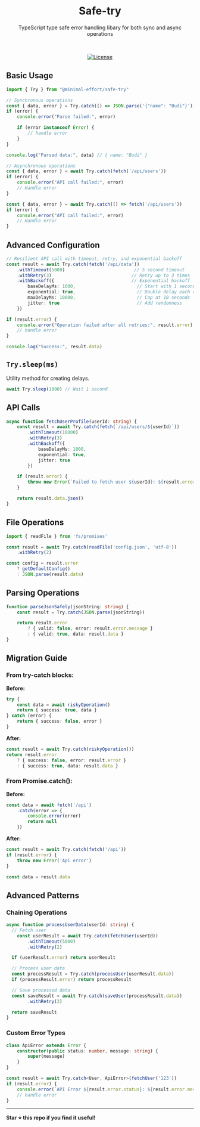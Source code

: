<p align="center">
  <h1 align="center">Safe-try</h1>
  <p align="center">
    TypeScript type safe error handling libary for both sync and async operations
  </p>
</p>
<br/>

<p align="center">
<a href="https://opensource.org/licenses/MIT" rel="nofollow"><img src="https://img.shields.io/github/license/irfantrue/safe-try" alt="License"></a>
</p>

## Basic Usage

```typescript
import { Try } from "@minimal-effort/safe-try"

// Synchronous operations
const { data, error } = Try.catch(() => JSON.parse('{"name": "Budi"}'))
if (error) {
    console.error("Parse failed:", error)

    if (error instanceof Error) {
        // handle error
    }
}

console.log("Parsed data:", data) // { name: "Budi" }

// Asynchronous operations
const { data, error } = await Try.catch(fetch('/api/users'))
if (error) {
    console.error("API call failed:", error)
    // Handle error
}

const { data, error } = await Try.catch(() => fetch('/api/users'))
if (error) {
    console.error("API call failed:", error)
    // Handle error
}
```

## Advanced Configuration

```typescript
// Resilient API call with timeout, retry, and exponential backoff
const result = await Try.catch(fetch('/api/data'))
    .withTimeout(5000)                          // 5 second timeout
    .withRetry(3)                              // Retry up to 3 times
    .withBackoff({                             // Exponential backoff
        baseDelayMs: 1000,                       // Start with 1 second
        exponential: true,                       // Double delay each retry
        maxDelayMs: 10000,                       // Cap at 10 seconds
        jitter: true                             // Add randomness
    })

if (result.error) {
    console.error("Operation failed after all retries:", result.error)
    // handle error
}

console.log("Success:", result.data)
```

## `Try.sleep(ms)`

Utility method for creating delays.

```typescript
await Try.sleep(1000) // Wait 1 second
```

## API Calls

```typescript
async function fetchUserProfile(userId: string) {
    const result = await Try.catch(fetch(`/api/users/${userId}`))
        .withTimeout(10000)
        .withRetry(3)
        .withBackoff({
            baseDelayMs: 1000,
            exponential: true,
            jitter: true
        })

    if (result.error) {
        throw new Error(`Failed to fetch user ${userId}: ${result.error.message}`)
    }

    return result.data.json()
}
```

## File Operations

```typescript
import { readFile } from 'fs/promises'

const result = await Try.catch(readFile('config.json', 'utf-8'))
    .withRetry(2)

const config = result.error
    ? getDefaultConfig()
    : JSON.parse(result.data)
```

## Parsing Operations

```typescript
function parseJsonSafely(jsonString: string) {
    const result = Try.catch(JSON.parse(jsonString))

    return result.error
        ? { valid: false, error: result.error.message }
        : { valid: true, data: result.data }
}
```

## Migration Guide

### From try-catch blocks:

**Before:**
```typescript
try {
    const data = await riskyOperation()
    return { success: true, data }
} catch (error) {
    return { success: false, error }
}
```

**After:**
```typescript
const result = await Try.catch(riskyOperation())
return result.error
    ? { success: false, error: result.error }
    : { success: true, data: result.data }
```

### From Promise.catch():

**Before:**
```typescript
const data = await fetch('/api')
    .catch(error => {
        console.error(error)
        return null
    })
```

**After:**
```typescript
const result = await Try.catch(fetch('/api'))
if (result.error) {
    throw new Error('Api error')
}

const data = result.data
```

## Advanced Patterns

### Chaining Operations

```typescript
async function processUserData(userId: string) {
  // Fetch user
    const userResult = await Try.catch(fetchUser(userId))
        .withTimeout(5000)
        .withRetry(2)

  if (userResult.error) return userResult

  // Process user data
  const processResult = Try.catch(processUser(userResult.data))
  if (processResult.error) return processResult

  // Save processed data
  const saveResult = await Try.catch(saveUser(processResult.data))
        .withRetry(3)

  return saveResult
}
```

### Custom Error Types

```typescript
class ApiError extends Error {
    constructor(public status: number, message: string) {
        super(message)
    }
}

const result = await Try.catch<User, ApiError>(fetchUser('123'))
if (result.error) {
    console.error(`API Error ${result.error.status}: ${result.error.message}`)
    // handle error
}
```

---

**Star ⭐ this repo if you find it useful!**
